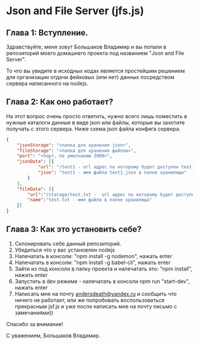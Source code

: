 # Json and File Server (jfs.js)

## Глава 1: Вступление.

Здравствуйте, меня зовут Большаков Владимир и вы попали в репозиторий моего домашнего проекта под названием "Json and File Server". 

То что вы увидите в исходных кодах является простейшим решением для организации отдачи фейковых (или нет) данных посредством сервера написанного на nodejs.

## Глава 2: Как оно работает?

На этот вопрос очень просто ответить, нужно всего лишь поместить в нужные каталоги данные в виде json или файлы, которые вы захотите получать с этого сервера. Ниже схема json файла конфига сервера.

```json
{
    "jsonStorage": "<папка для хранения json>",
    "fileStorage": "<папка для хранения файлов>",
    "port": "<порт, по умолчанию 3000>",
    "jsonData": [{ 
            "url": "/test1 - url адрес по которому будет доступен test1.json в данном случае http://localhost:3000/test1",
            "json": "test1 - имя файла test1.json в папке хранилища"
        }
    ],
    "fileData": [{
        "url":"/storage/test.txt -  url адрес по которому будет доступен test.txt в данном случае это http://localhost:3000/storage/test.txt",
        "name":"test.txt - имя файла в папке хранилища"
    }]
}
```

## Глава 3: Как это установить себе?

1. Склонировать себе данный репозиторий.
2. Убедиться что у вас установлен nodejs
3. Напечатать в консоли: "npm install -g nodemon", нажать enter
4. Напечатать в консоли: "npm install -g babel-cli", нажать enter
5. Зайти из под консоли в папку проекта и напечатать это: "npm install", нажать enter
6. Запустить в dev режиме - напечатать в консоли npm run "start-dev", нажать enter
7. Написать мне на почту andersdeath@yandex.ru и сообщить что ничего не работает, или же попробовать воспользоваться прекрасным jsf.js и уже после написать мне на почту письмо с замечаниями))

Спасибо за внимание!

С уважением, Большаков Владимир.